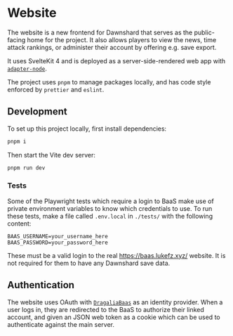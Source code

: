 # Website

The website is a new frontend for Dawnshard that serves as the public-facing home for the project. It also allows players to view the news, time attack rankings, or administer their account by offering e.g. save export.

It uses SvelteKit 4 and is deployed as a server-side-rendered web app with [`adapter-node`](https://kit.svelte.dev/docs/adapter-node).

The project uses `pnpm` to manage packages locally, and has code style enforced by `prettier` and `eslint`.

## Development

To set up this project locally, first install dependencies:

```bash
pnpm i
```

Then start the Vite dev server:

```bash
pnpm run dev
```

### Tests

Some of the Playwright tests which require a login to BaaS make use of private environment variables to know which credentials to use. To run these tests, make a file called `.env.local` in `./tests/` with the following content:

```text
BAAS_USERNAME=your_username_here
BAAS_PASSWORD=your_password_here
```

These must be a valid login to the real https://baas.lukefz.xyz/ website. It is not required for them to have any Dawnshard save data.
## Authentication

The website uses OAuth with [`DragaliaBaas`](https://github.com/DragaliaLostRevival/DragaliaBaasServer) as an identity provider. When a user logs in, they are redirected to the BaaS to authorize their linked account, and given an JSON web token as a cookie which can be used to authenticate against the main server.

